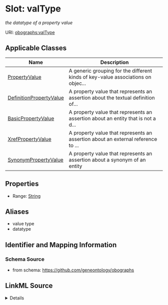 # Slot: valType
_the datatype of a property value_


URI: [obographs:valType](https://github.com/geneontology/obographs/valType)



<!-- no inheritance hierarchy -->




## Applicable Classes

| Name | Description |
| --- | --- |
[PropertyValue](PropertyValue.md) | A generic grouping for the different kinds of key-value associations on objec...
[DefinitionPropertyValue](DefinitionPropertyValue.md) | A property value that represents an assertion about the textual definition of...
[BasicPropertyValue](BasicPropertyValue.md) | A property value that represents an assertion about an entity that is not a d...
[XrefPropertyValue](XrefPropertyValue.md) | A property value that represents an assertion about an external reference to ...
[SynonymPropertyValue](SynonymPropertyValue.md) | A property value that represents an assertion about a synonym of an entity






## Properties

* Range: [String](String.md)





## Aliases


* value type
* datatype



## Identifier and Mapping Information







### Schema Source


* from schema: https://github.com/geneontology/obographs




## LinkML Source

<details>
```yaml
name: valType
description: the datatype of a property value
from_schema: https://github.com/geneontology/obographs
aliases:
- value type
- datatype
rank: 1000
alias: valType
domain_of:
- PropertyValue
range: string

```
</details>